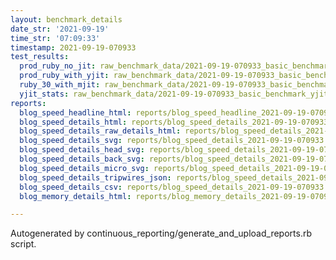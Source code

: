 ```yaml
---
layout: benchmark_details
date_str: '2021-09-19'
time_str: '07:09:33'
timestamp: 2021-09-19-070933
test_results:
  prod_ruby_no_jit: raw_benchmark_data/2021-09-19-070933_basic_benchmark_prod_ruby_no_jit.json
  prod_ruby_with_yjit: raw_benchmark_data/2021-09-19-070933_basic_benchmark_prod_ruby_with_yjit.json
  ruby_30_with_mjit: raw_benchmark_data/2021-09-19-070933_basic_benchmark_ruby_30_with_mjit.json
  yjit_stats: raw_benchmark_data/2021-09-19-070933_basic_benchmark_yjit_stats.json
reports:
  blog_speed_headline_html: reports/blog_speed_headline_2021-09-19-070933.html
  blog_speed_details_html: reports/blog_speed_details_2021-09-19-070933.html
  blog_speed_details_raw_details_html: reports/blog_speed_details_2021-09-19-070933.raw_details.html
  blog_speed_details_svg: reports/blog_speed_details_2021-09-19-070933.svg
  blog_speed_details_head_svg: reports/blog_speed_details_2021-09-19-070933.head.svg
  blog_speed_details_back_svg: reports/blog_speed_details_2021-09-19-070933.back.svg
  blog_speed_details_micro_svg: reports/blog_speed_details_2021-09-19-070933.micro.svg
  blog_speed_details_tripwires_json: reports/blog_speed_details_2021-09-19-070933.tripwires.json
  blog_speed_details_csv: reports/blog_speed_details_2021-09-19-070933.csv
  blog_memory_details_html: reports/blog_memory_details_2021-09-19-070933.html

---
```

Autogenerated by continuous_reporting/generate_and_upload_reports.rb script.
